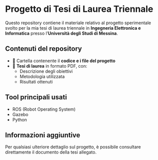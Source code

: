 # Progetto di Tesi di Laurea Triennale

Questo repository contiene il materiale relativo al progetto sperimentale svolto per la mia tesi di laurea triennale in **Ingegneria Elettronica e Informatica** presso l’**Università degli Studi di Messina**.

## Contenuti del repository

- 📁 Cartella contenente il **codice e i file del progetto**  
- 📄 **Tesi di laurea** in formato PDF, con:
  - Descrizione degli obiettivi
  - Metodologia utilizzata
  - Risultati ottenuti

## Tool principali usati
- ROS (Robot Operating System)
- Gazebo
- Python


## Informazioni aggiuntive

Per qualsiasi ulteriore dettaglio sul progetto, è possibile consultare direttamente il documento della tesi allegato.

